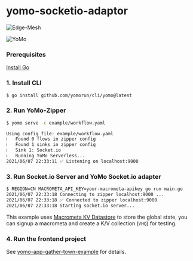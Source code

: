 # yomo-socketio-adaptor

![Edge-Mesh](https://github.com/yomorun/yomo-socketio-adapter/blob/main/edge-mesh.jpg)

![YoMo](https://github.com/yomorun/yomo-socketio-adapter/blob/main/adapter.png)

### Prerequisites

[Install Go](https://golang.org/doc/install)

### 1. Install CLI

```bash
$ go install github.com/yomorun/cli/yomo@latest
```

### 2. Run YoMo-Zipper

```bash
$ yomo serve -c example/workflow.yaml

Using config file: example/workflow.yaml
ℹ️   Found 0 flows in zipper config
ℹ️   Found 1 sinks in zipper config
ℹ️   Sink 1: Socket.io
ℹ️   Running YoMo Serverless...
2021/06/07 22:33:11 ✅ Listening on localhost:9000
```

### 3. Run Socket.io Server and YoMo Socket.io adapter

```bash
$ REGION=CN MACROMETA_API_KEY=your-macrometa-apikey go run main.go
2021/06/07 22:33:18 Connecting to zipper localhost:9000 ...
2021/06/07 22:33:18 ✅ Connected to zipper localhost:9000
2021/06/07 22:33:18 Starting socket.io server...
```

This example uses [Macrometa KV Datastore](https://www.macrometa.com/products/nosql/kv) to store the global state, you can signup a macrometa and create a K/V collection (`VHQ`) for testing.

### 4. Run the frontend project

See [yomo-app-gather-town-example](https://github.com/yomorun/yomo-app-gather-town-example) for details.
